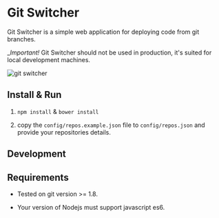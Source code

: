 # Git Switcher

Git Switcher is a simple web application for deploying code from git branches.

__Important!_ Git Switcher should not be used in production, it's suited for local development machines.

![git switcher](https://www.dropbox.com/s/ptxp07ulh6ltshn/git-switcher.png?dl=1)

## Install & Run

1) `npm install` & `bower install`

2) copy the `config/repos.example.json` file to `config/repos.json` and provide your repositories details.

## Development

## Requirements

* Tested on git version >= 1.8.

* Your version of Nodejs must support javascript es6.
